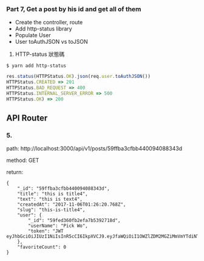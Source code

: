 ### Part 7, Get a post by his id and get all of them

- Create the controller, route
- Add http-status library
- Populate User
- User toAuthJSON vs toJSON

1. HTTP-status
狀態碼
```
$ yarn add http-status
```

```js
res.status(HTTPStatus.OK).json(req.user.toAuthJSON())
HTTPStatus.CREATED => 201
HTTPStatus.BAD_REQUEST => 400
HTTPStatus.INTERNAL_SERVER_ERROR => 500
HTTPStatus.OK) => 200

```
## API Router

### 5. 
path: http://localhost:3000/api/v1/posts/59ffba3cfbb440094088343d

method: GET

return:
```
{
    "_id": "59ffba3cfbb440094088343d",
    "title": "this is title4",
    "text": "this is text4",
    "createdAt": "2017-11-06T01:26:20.768Z",
    "slug": "this-is-title4",
    "user": {
        "_id": "59fed360fb2efa7b5392718d",
        "userName": "Pick Wo",
        "token": "JWT eyJhbGciOiJIUzI1NiIsInR5cCI6IkpXVCJ9.eyJfaWQiOiI1OWZlZDM2MGZiMmVmYTdiNTM5MjcxOGQiLCJpYXQiOjE1MDk5MzgxODl9.wOgr1vP9nzRC6s51I0yEks3QoNszCyMPn077co8ZQdY"
    },
    "favoriteCount": 0
}
```

